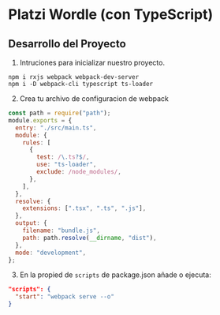 # Platzi Wordle (con TypeScript)

## Desarrollo del Proyecto

1. Intruciones para inicializar nuestro proyecto.

```
npm i rxjs webpack webpack-dev-server
npm i -D webpack-cli typescript ts-loader
```

2. Crea tu archivo de configuracion de webpack

```js
const path = require("path");
module.exports = {
  entry: "./src/main.ts",
  module: {
    rules: [
      {
        test: /\.ts?$/,
        use: "ts-loader",
        exclude: /node_modules/,
      },
    ],
  },
  resolve: {
    extensions: [".tsx", ".ts", ".js"],
  },
  output: {
    filename: "bundle.js",
    path: path.resolve(__dirname, "dist"),
  },
  mode: "development",
};
```

3. En la propied de `scripts` de package.json añade o ejecuta:

```json
"scripts": {
  "start": "webpack serve --o"
}
```
